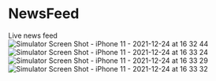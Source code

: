 # NewsFeed
Live news feed
![Simulator Screen Shot - iPhone 11 - 2021-12-24 at 16 32 44](https://user-images.githubusercontent.com/47346378/147350239-dd01a246-d452-498c-8b2a-a1b743d60180.png)
![Simulator Screen Shot - iPhone 11 - 2021-12-24 at 16 33 24](https://user-images.githubusercontent.com/47346378/147350242-bb9b7cf4-3479-4475-b250-165da8e76005.png)
![Simulator Screen Shot - iPhone 11 - 2021-12-24 at 16 33 29](https://user-images.githubusercontent.com/47346378/147350246-0b44f3b4-945c-4b4e-8b77-5c87469a88cf.png)
![Simulator Screen Shot - iPhone 11 - 2021-12-24 at 16 33 32](https://user-images.githubusercontent.com/47346378/147350255-f09db785-aa4a-4e30-be87-bcb1cd485a6a.png)
